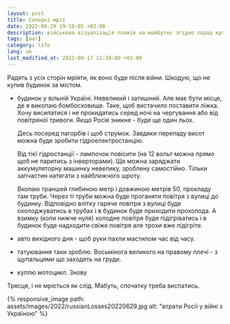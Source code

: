 ```yaml
---
layout: post
title: Солодкі мрії
date: 2022-06-29 19:10:05 +03:00
description: військова візуалізація планів на майбутнє згідно порад кращих собаководов щоб не поїхав дах
tags: [war]
category: life
lang: uk
last_modified_at: 2022-09-17 12:39:00 +03:00
---
```


Радять з усіх сторін мріяти, як воно буде після війни.
Шкодую, що не купив будинок за містом.

* будинок у вільній Україні.
  Невеликий і затишний.
  Але має бути місце, де я викопаю бомбосховище.
  Таке, щоб вистачило поставити ліжка.
  Хочу висипатися і не прокидатись серед ночі на чергування або від повітряної тривоги.
  Якщо Росія зникне - буде ще один льох.
 
  Десь посеред пагорбів і щоб струмок. 
  Завдяки перепаду висот можна буде зробити гідроелектростанцію.
 
  Від тієї гідростанції - лампочок повісити (на 12 вольт можна прямо щоб не паритись з інверторами).
  Ще можна заряджати аккумуляторну машинку невелику, зроблену самостійно. 
  Тільки запчастин натягати з найближчого шроту.
 
  Вкопаю траншей глибиною метр і довжиною метрів 50, прокладу там труби.
  Через ті труби можна буде проганяти повітря з вулиці до будинку.
  Відповідно влітку гаряче повітря з вулиці буде охолоджуватись в трубах і в будинок буде приходити прохолода.
  А взимку (коли нижче нуля) холодне повітря буде підігріватись і в будинок буде надходити свіже повітря але трохи вже підігріте.
* авто вихідного дня - щоб руки пахли мастилом час від часу.
* татуювання таки зроблю.
  Восьмінога великого на правому плечі - з щупальцями що заходять на груди.
* куплю мотоцикл.
  Знову

Трясця, і не мріється як слід.
Мабуть, спочатку треба виспатись.

{% responsive_image path: assets/images/2022/russianLosses20220629.jpg alt: "втрати Росії у війні з Україною" %}
